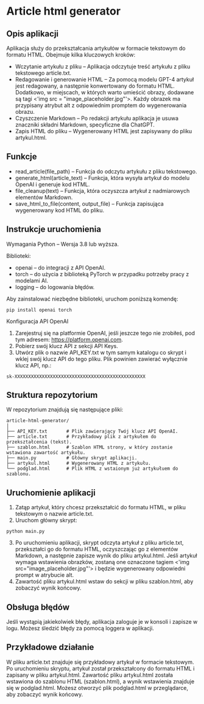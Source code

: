 # Article html generator

## Opis aplikacji
Aplikacja służy do przekształcania artykułów w formacie tekstowym do formatu HTML. 
Obejmuje kilka kluczowych kroków:

* Wczytanie artykułu z pliku – Aplikacja odczytuje treść artykułu z pliku tekstowego article.txt.
* Redagowanie i generowanie HTML – Za pomocą modelu GPT-4 artykuł jest redagowany, a następnie konwertowany do formatu HTML. Dodatkowo, w miejscach, w których warto umieścić obrazy, dodawane są tagi <'img src = "image_placeholder.jpg"'>. Każdy obrazek ma przypisany atrybut alt z odpowiednim promptem do wygenerowania obrazu.
* Czyszczenie Markdown – Po redakcji artykułu aplikacja je usuwa znaczniki składni Markdown, specyficzne dla ChatGPT.
* Zapis HTML do pliku –  Wygenerowany HTML jest zapisywany do pliku artykul.html.

## Funkcje
* read_article(file_path) – Funkcja do odczytu artykułu z pliku tekstowego.
* generate_html(article_text) – Funkcja, która wysyła artykuł do modelu OpenAI i generuje kod HTML.
* file_cleanup(text) – Funkcja, która oczyszcza artykuł z nadmiarowych elementów Markdown.
* save_html_to_file(content, output_file) – Funkcja zapisująca wygenerowany kod HTML do pliku.


## Instrukcje uruchomienia
Wymagania
Python – Wersja 3.8 lub wyższa.

Biblioteki:
* openai – do integracji z API OpenAI.
* torch – do użycia z biblioteką PyTorch w przypadku potrzeby pracy z modelami AI.
* logging – do logowania błędów.

Aby zainstalować niezbędne biblioteki, uruchom poniższą komendę:
```
pip install openai torch
```
Konfiguracja API OpenAI
1. Zarejestruj się na platformie OpenAI, jeśli jeszcze tego nie zrobiłeś, pod tym adresem: https://platform.openai.com.
2. Pobierz swój klucz API z sekcji API Keys.
3. Utwórz plik o nazwie API_KEY.txt w tym samym katalogu co skrypt i wklej swój klucz API do tego pliku. Plik powinien zawierać wyłącznie klucz API, np.:
```
sk-XXXXXXXXXXXXXXXXXXXXXXXXXXXXXXXXXXXXXXXXXXXXXXXX
```
## Struktura repozytorium
W repozytorium znajdują się następujące pliki:
```
article-html-generator/
│
├── API_KEY.txt       # Plik zawierający Twój klucz API OpenAI.
├── article.txt       # Przykładowy plik z artykułem do przekształcenia (tekst).
├── szablon.html      # Szablon HTML strony, w który zostanie wstawiona zawartość artykułu.
├── main.py           # Główny skrypt aplikacji.
├── artykul.html      # Wygenerowany HTML z artykułu.
└── podglad.html      # Plik HTML z wstaionym już artykułuem do szablonu.
```

## Uruchomienie aplikacji
1. Zatąp artykuł, który chcesz przekształcić do formatu HTML, w pliku tekstowym o nazwie article.txt. 
2. Uruchom główny skrypt:
```
python main.py
```
3. Po uruchomieniu aplikacji, skrypt odczyta artykuł z pliku article.txt, przekształci go do formatu HTML, oczyszczając go z elementów Markdown, a następnie zapisze wynik do pliku artykul.html. Jeśli artykuł wymaga wstawienia obrazków, zostaną one oznaczone tagiem <'img src="image_placeholder.jpg"'> i będzie wygenerowany odpowiedni prompt w atrybucie alt.
4. Zawartość pliku artykul.html wstaw do sekcji <body> w pliku szablon.html, aby zobaczyć wynik końcowy. 

## Obsługa błędów
Jeśli wystąpią jakiekolwiek błędy, aplikacja zaloguje je w konsoli i zapisze w logu. Możesz śledzić błędy za pomocą loggera w aplikacji.

## Przykładowe działanie
W pliku article.txt znajduje się przykładowy artykuł w formacie tekstowym.
Po uruchomieniu skryptu, artykuł został przekształcony do formatu HTML i zapisany w pliku artykul.html.
Zawartość pliku artykul.html została wstawiona do szablonu HTML (szablon.html), a wynik wstawienia znajduje się w podglad.html.
Możesz otworzyć plik podglad.html w przeglądarce, aby zobaczyć wynik końcowy. 

